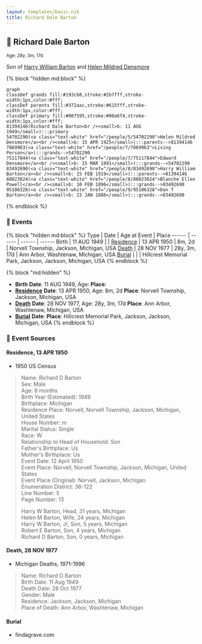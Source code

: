 ```yaml
---
layout: templates/basic.njk
title: Richard Dale Barton
---
```

## 🔵 Richard Dale Barton
<small>Age: 28y, 3m, 17d</small>

Son of [Harry William Barton](/people/8/83492690) and [Helen Mildred Densmore](/people/5/54702290)

{% block "hidden md:block" %}
```mermaid
graph
classDef grands fill:#193cb8,stroke:#2b7fff,stroke-width:1px,color:#fff;
classDef parents fill:#372aac,stroke:#615fff,stroke-width:1px,color:#fff;
classDef primary fill:#007595,stroke:#00a6f4,stroke-width:1px,color:#fff;
81394146(Richard Dale Barton<br /><small>b: 11 AUG 1949</small>):::primary
54702290(<a class="text-white" href="/people/5/54702290">Helen Mildred Densmore</a><br /><small>b: 15 APR 1925</small>):::parents-->81394146
7869963(<a class="text-white" href="/people/7/7869963">Living Person</a>):::grands-->54702290
75117844(<a class="text-white" href="/people/7/75117844">Edward Densmore</a><br /><small>b: 15 MAR 1891</small>):::grands-->54702290
83492690(<a class="text-white" href="/people/8/83492690">Harry William Barton</a><br /><small>b: 15 FEB 1919</small>):::parents-->81394146
88023024(<a class="text-white" href="/people/8/88023024">Blanche Ellen Powell</a><br /><small>b: 10 FEB 1896</small>):::grands-->83492690
95106328(<a class="text-white" href="/people/9/95106328">Dan T Barton</a><br /><small>b: 23 JAN 1886</small>):::grands-->83492690
```
{% endblock %}

### 📆 Events

{% block "hidden md:block" %}
Type | Date | Age at Event | Place
------ | ------ | ------ | ------
Birth | 11 AUG 1949 |  |
[Residence](#event-event-0) | 13 APR 1950 | 8m, 2d | Norvell Township, Jackson, Michigan, USA
[Death](#event-event-4) | 28 NOV 1977 | 28y, 3m, 17d | Ann Arbor, Washtenaw, Michigan, USA
[Burial](#event-event-5) |  |  | Hillcrest Memorial Park, Jackson, Jackson, Michigan, USA
{% endblock %}

{% block "md:hidden" %}
- **Birth**
**Date**: 11 AUG 1949, Age:
**Place**:
- **[Residence](#event-event-0)**
**Date**: 13 APR 1950, Age: 8m, 2d
**Place**: Norvell Township, Jackson, Michigan, USA
- **[Death](#event-event-4)**
**Date**: 28 NOV 1977, Age: 28y, 3m, 17d
**Place**: Ann Arbor, Washtenaw, Michigan, USA
- **[Burial](#event-event-5)**
**Date**:
**Place**: Hillcrest Memorial Park, Jackson, Jackson, Michigan, USA
{% endblock %}

### 📰 Event Sources

#### <a id="event-event-0"></a> Residence, 13 APR 1950
* 1950 US Census
>   
  > Name: Richard D Barton  
  > Sex: Male  
  > Age: 8 months  
  > Birth Year (Estimated): 1949  
  > Birthplace: Michigan  
  > Residence Place: Norvell, Norvell Township, Jackson, Michigan, United States  
  > House Number: m  
  > Marital Status: Single  
  > Race: W  
  > Relationship to Head of Household: Son  
  > Father's Birthplace: Us  
  > Mother's Birthplace: Us  
  > Event Date: 12 April 1950  
  > Event Place: Norvell, Norvell Township, Jackson, Michigan, United States  
  > Event Place (Original): Norvell, Jackson, Michigan  
  > Enumeration District: 38-122  
  > Line Number: 5  
  > Page Number: 13  
  >   
  > Harry W Barton, Head, 31 years, Michigan  
  > Helen M Barton, Wife, 24 years, Michigan  
  > Harry W Barton, Jr, Son, 5 years, Michigan  
  > Robert E Barton, Son, 4 years, Michigan  
  > Richard D Barton, Son, 0 years, Michigan

#### <a id="event-event-4"></a> Death, 28 NOV 1977
* Michigan Deaths, 1971-1996
>   
  > Name: Richard D Barton  
  > Birth Date: 11 Aug 1949  
  > Death Date: 28 Oct 1977  
  > Gender: Male  
  > Residence: Jackson, Jackson, Michigan  
  > Place of Death: Ann Arbor, Washtenaw, Michigan

#### <a id="event-event-5"></a> Burial
* findagrave.com
